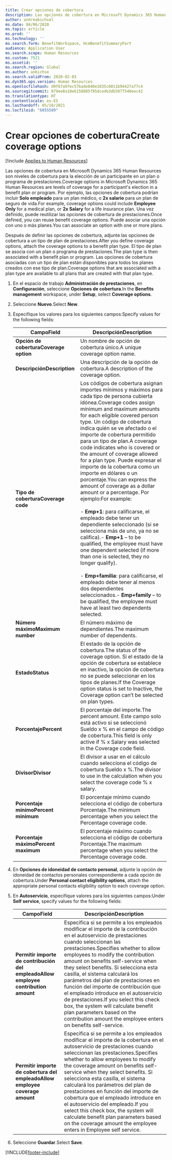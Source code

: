 ```yaml
---
title: Crear opciones de cobertura
description: Las opciones de cobertura en Microsoft Dynamics 365 Human Resources son niveles de cobertura para la elección de un participante en un plan o programa de prestaciones.
author: andreabichsel
ms.date: 04/06/2020
ms.topic: article
ms.prod: ''
ms.technology: ''
ms.search.form: BenefitWorkspace, HcmBenefitSummaryPart
audience: Application User
ms.search.scope: Human Resources
ms.custom: 7521
ms.assetid: ''
ms.search.region: Global
ms.author: anbichse
ms.search.validFrom: 2020-02-03
ms.dyn365.ops.version: Human Resources
ms.openlocfilehash: d9f67a97ec57bade840e1035c6011b94427a77c4
ms.sourcegitcommit: 879ee8a10e6158885795dce4b3db5077540eec41
ms.translationtype: HT
ms.contentlocale: es-ES
ms.lasthandoff: 05/18/2021
ms.locfileid: "6055589"
---
```

# <a name="create-coverage-options"></a><span data-ttu-id="3f30e-103">Crear opciones de cobertura</span><span class="sxs-lookup"><span data-stu-id="3f30e-103">Create coverage options</span></span>

[!include [Applies to Human Resources](../includes/applies-to-hr.md)]

<span data-ttu-id="3f30e-104">Las opciones de cobertura en Microsoft Dynamics 365 Human Resources son niveles de cobertura para la elección de un participante en un plan o programa de prestaciones.</span><span class="sxs-lookup"><span data-stu-id="3f30e-104">Coverage options in Microsoft Dynamics 365 Human Resources are levels of coverage for a participant's election in a benefit plan or program.</span></span> <span data-ttu-id="3f30e-105">Por ejemplo, las opciones de cobertura podrían incluir **Solo empleado** para un plan médico, o **2x salario** para un plan de seguro de vida.</span><span class="sxs-lookup"><span data-stu-id="3f30e-105">For example, coverage options could include **Employee Only** for a medical plan, or **2x Salary** for a life insurance plan.</span></span> <span data-ttu-id="3f30e-106">Una vez definido, puede reutilizar las opciones de cobertura de prestaciones.</span><span class="sxs-lookup"><span data-stu-id="3f30e-106">Once defined, you can reuse benefit coverage options.</span></span> <span data-ttu-id="3f30e-107">Puede asociar una opción con uno o más planes.</span><span class="sxs-lookup"><span data-stu-id="3f30e-107">You can associate an option with one or more plans.</span></span>

<span data-ttu-id="3f30e-108">Después de definir las opciones de cobertura, adjunte las opciones de cobertura a un tipo de plan de prestaciones.</span><span class="sxs-lookup"><span data-stu-id="3f30e-108">After you define coverage options, attach the coverage options to a benefit plan type.</span></span> <span data-ttu-id="3f30e-109">El tipo de plan se asocia con un plan o programa de prestaciones.</span><span class="sxs-lookup"><span data-stu-id="3f30e-109">The plan type is then associated with a benefit plan or program.</span></span> <span data-ttu-id="3f30e-110">Las opciones de cobertura asociadas con un tipo de plan están disponibles para todos los planes creados con ese tipo de plan.</span><span class="sxs-lookup"><span data-stu-id="3f30e-110">Coverage options that are associated with a plan type are available to all plans that are created with that plan type.</span></span> 

1. <span data-ttu-id="3f30e-111">En el espacio de trabajo **Administración de prestaciones**, en **Configuración**, seleccione **Opciones de cobertura**.</span><span class="sxs-lookup"><span data-stu-id="3f30e-111">In the **Benefits management** workspace, under **Setup**, select **Coverage options**.</span></span>

2. <span data-ttu-id="3f30e-112">Seleccione **Nuevo**.</span><span class="sxs-lookup"><span data-stu-id="3f30e-112">Select **New**.</span></span>

3. <span data-ttu-id="3f30e-113">Especifique los valores para los siguientes campos:</span><span class="sxs-lookup"><span data-stu-id="3f30e-113">Specify values for the following fields:</span></span>

   | <span data-ttu-id="3f30e-114">Campo</span><span class="sxs-lookup"><span data-stu-id="3f30e-114">Field</span></span> | <span data-ttu-id="3f30e-115">Descripción</span><span class="sxs-lookup"><span data-stu-id="3f30e-115">Description</span></span> |
   | --- | --- |
   | <span data-ttu-id="3f30e-116">**Opción de cobertura**</span><span class="sxs-lookup"><span data-stu-id="3f30e-116">**Coverage option**</span></span> | <span data-ttu-id="3f30e-117">Un nombre de opción de cobertura único.</span><span class="sxs-lookup"><span data-stu-id="3f30e-117">A unique coverage option name.</span></span> |
   | <span data-ttu-id="3f30e-118">**Descripción**</span><span class="sxs-lookup"><span data-stu-id="3f30e-118">**Description**</span></span> | <span data-ttu-id="3f30e-119">Una descripción de la opción de cobertura.</span><span class="sxs-lookup"><span data-stu-id="3f30e-119">A description of the coverage option.</span></span> |
   | <span data-ttu-id="3f30e-120">**Tipo de cobertura**</span><span class="sxs-lookup"><span data-stu-id="3f30e-120">**Coverage code**</span></span> | <span data-ttu-id="3f30e-121">Los códigos de cobertura asignan importes mínimos y máximos para cada tipo de persona cubierta idónea.</span><span class="sxs-lookup"><span data-stu-id="3f30e-121">Coverage codes assign minimum and maximum amounts for each eligible covered person type.</span></span> <span data-ttu-id="3f30e-122">Un código de cobertura indica quién se ve afectado o el importe de cobertura permitido para un tipo de plan.</span><span class="sxs-lookup"><span data-stu-id="3f30e-122">A coverage code indicates who is covered or the amount of coverage allowed for a plan type.</span></span> <span data-ttu-id="3f30e-123">Puede expresar el importe de la cobertura como un importe en dólares o un porcentaje.</span><span class="sxs-lookup"><span data-stu-id="3f30e-123">You can express the amount of coverage as a dollar amount or a percentage.</span></span> <span data-ttu-id="3f30e-124">Por ejemplo:</span><span class="sxs-lookup"><span data-stu-id="3f30e-124">For example:</span></span></br></br><span data-ttu-id="3f30e-125">- **Emp+1**: para calificarse, el empleado debe tener un dependiente seleccionado (si se selecciona más de uno, ya no se califica).</span><span class="sxs-lookup"><span data-stu-id="3f30e-125">- **Emp+1** – to be qualified, the employee must have one dependent selected (if more than one is selected, they no longer qualify).</span></span></br></br><span data-ttu-id="3f30e-126">- **Emp+familia**: para calificarse, el empleado debe tener al menos dos dependientes seleccionados.</span><span class="sxs-lookup"><span data-stu-id="3f30e-126">- **Emp+family** – to be qualified, the employee must have at least two dependents selected.</span></span> |
   | <span data-ttu-id="3f30e-127">**Número máximo**</span><span class="sxs-lookup"><span data-stu-id="3f30e-127">**Maximum number**</span></span> | <span data-ttu-id="3f30e-128">El número máximo de dependientes.</span><span class="sxs-lookup"><span data-stu-id="3f30e-128">The maximum number of dependents.</span></span> |
   | <span data-ttu-id="3f30e-129">**Estado**</span><span class="sxs-lookup"><span data-stu-id="3f30e-129">**Status**</span></span> | <span data-ttu-id="3f30e-130">El estado de la opción de cobertura.</span><span class="sxs-lookup"><span data-stu-id="3f30e-130">The status of the coverage option.</span></span> <span data-ttu-id="3f30e-131">Si el estado de la opción de cobertura se establece en inactivo, la opción de cobertura no se puede seleccionar en los tipos de planes.</span><span class="sxs-lookup"><span data-stu-id="3f30e-131">If the Coverage option status is set to Inactive, the Coverage option can’t be selected on plan types.</span></span> |
   | <span data-ttu-id="3f30e-132">**Porcentaje**</span><span class="sxs-lookup"><span data-stu-id="3f30e-132">**Percent**</span></span> | <span data-ttu-id="3f30e-133">El porcentaje del importe.</span><span class="sxs-lookup"><span data-stu-id="3f30e-133">The percent amount.</span></span> <span data-ttu-id="3f30e-134">Este campo solo está activo si se seleccionó Sueldo x % en el campo de código de cobertura.</span><span class="sxs-lookup"><span data-stu-id="3f30e-134">This field is only active if % x Salary was selected in the Coverage code field.</span></span> |
   | <span data-ttu-id="3f30e-135">**Divisor**</span><span class="sxs-lookup"><span data-stu-id="3f30e-135">**Divisor**</span></span> | <span data-ttu-id="3f30e-136">El divisor a usar en el cálculo cuando selecciona el código de cobertura Sueldo x %.</span><span class="sxs-lookup"><span data-stu-id="3f30e-136">The divisor to use in the calculation when you select the coverage code % x salary.</span></span> |
   | <span data-ttu-id="3f30e-137">**Porcentaje mínimo**</span><span class="sxs-lookup"><span data-stu-id="3f30e-137">**Percent minimum**</span></span> | <span data-ttu-id="3f30e-138">El porcentaje mínimo cuando selecciona el código de cobertura Porcentaje.</span><span class="sxs-lookup"><span data-stu-id="3f30e-138">The minimum percentage when you select the Percentage coverage code.</span></span> |
   | <span data-ttu-id="3f30e-139">**Porcentaje máximo**</span><span class="sxs-lookup"><span data-stu-id="3f30e-139">**Percent maximum**</span></span> | <span data-ttu-id="3f30e-140">El porcentaje máximo cuando selecciona el código de cobertura Porcentaje.</span><span class="sxs-lookup"><span data-stu-id="3f30e-140">The maximum percentage when you select the Percentage coverage code.</span></span> |

4. <span data-ttu-id="3f30e-141">En **Opciones de idoneidad de contacto personal**, adjunte la opción de idoneidad de contactos personales correspondiente a cada opción de cobertura.</span><span class="sxs-lookup"><span data-stu-id="3f30e-141">Under **Personal contact eligibility options**, attach the appropriate personal contacts eligibility option to each coverage option.</span></span>

5. <span data-ttu-id="3f30e-142">En **Autoservicio**, especifique valores para los siguientes campos:</span><span class="sxs-lookup"><span data-stu-id="3f30e-142">Under **Self service**, specify values for the following fields:</span></span>

   | <span data-ttu-id="3f30e-143">Campo</span><span class="sxs-lookup"><span data-stu-id="3f30e-143">Field</span></span> | <span data-ttu-id="3f30e-144">Descripción</span><span class="sxs-lookup"><span data-stu-id="3f30e-144">Description</span></span> |
   | --- | --- |
   | <span data-ttu-id="3f30e-145">**Permitir importe de contribución del empleado**</span><span class="sxs-lookup"><span data-stu-id="3f30e-145">**Allow employee contribution amount**</span></span> | <span data-ttu-id="3f30e-146">Especifica si se permite a los empleados modificar el importe de la contribución en el autoservicio de prestaciones cuando seleccionan las prestaciones.</span><span class="sxs-lookup"><span data-stu-id="3f30e-146">Specifies whether to allow employees to modify the contribution amount on benefits self-service when they select benefits.</span></span> <span data-ttu-id="3f30e-147">Si selecciona esta casilla, el sistema calculará los parámetros del plan de prestaciones en función del importe de contribución que el empleado introduce en el autoservicio de prestaciones.</span><span class="sxs-lookup"><span data-stu-id="3f30e-147">If you select this check box, the system will calculate benefit plan parameters based on the contribution amount the employee enters on benefits self-service.</span></span> |
   | <span data-ttu-id="3f30e-148">**Permitir importe de cobertura del empleado**</span><span class="sxs-lookup"><span data-stu-id="3f30e-148">**Allow employee coverage amount**</span></span> | <span data-ttu-id="3f30e-149">Especifica si se permite a los empleados modificar el importe de la cobertura en el autoservicio de prestaciones cuando seleccionan las prestaciones.</span><span class="sxs-lookup"><span data-stu-id="3f30e-149">Specifies whether to allow employees to modify the coverage amount on benefits self-service when they select benefits.</span></span> <span data-ttu-id="3f30e-150">Si selecciona esta casilla, el sistema calculará los parámetros del plan de prestaciones en función del importe de cobertura que el empleado introduce en el autoservicio del empleado.</span><span class="sxs-lookup"><span data-stu-id="3f30e-150">If you select this check box, the system will calculate benefit plan parameters based on the coverage amount the employee enters in Employee self service.</span></span> |

6. <span data-ttu-id="3f30e-151">Seleccione **Guardar**.</span><span class="sxs-lookup"><span data-stu-id="3f30e-151">Select **Save**.</span></span> 


[!INCLUDE[footer-include](../includes/footer-banner.md)]